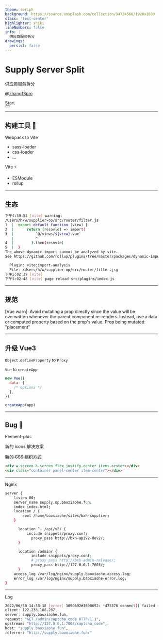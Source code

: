 ```yaml
---
theme: seriph
background: https://source.unsplash.com/collection/94734566/1920x1080
class: 'text-center'
highlighter: shiki
lineNumbers: false
info: |
  供应商服务拆分
drawings:
  persist: false
---
```


# Supply Server Split

供应商服务拆分

@[zhang13pro](https://github.com/zhang13pro)

<div class="pt-12">
  <span @click="$slidev.nav.next" class="px-2 py-1 rounded cursor-pointer" hover="bg-white bg-opacity-10">
    Start <carbon:arrow-right class="inline"/>
  </span>
</div>

<div class="abs-br m-6 flex gap-2">
  <button @click="$slidev.nav.openInEditor()" title="Open in Editor" class="text-xl icon-btn opacity-50 !border-none !hover:text-white">
    <carbon:edit />
  </button>
  <a href="https://github.com/zhang13pro" target="_blank" alt="GitHub"
    class="text-xl icon-btn opacity-50 !border-none !hover:text-white">
    <carbon-logo-github />
  </a>
</div>

<!-- https://juejin.cn/post/6844903838449664013 -->

---

## 构建工具 🔧

Webpack to Vite

- sass-loader
- css-loader
- ...

Vite ⚡️

- ESModule
- rollup

---

## 生态

```bash
下午4:59:53 [vite] warning:
/Users/h/w/supplier-op/src/router/filter.js
1  |  export default function (view) {
2  |      return (resovle) => import(
3  |          `@/views/${view}.vue`
   |          ^
4  |        ).then(resovle)
5  |  }
The above dynamic import cannot be analyzed by vite.
See https://github.com/rollup/plugins/tree/master/packages/dynamic-import-vars#limitations for supported dynamic import formats. If this is intended to be left as-is, you can use the /* @vite-ignore */ comment inside the import() call to suppress this warning.

  Plugin: vite:import-analysis
  File: /Users/h/w/supplier-op/src/router/filter.jsg
下午5:02:39 [vite]
下午5:02:48 [vite] page reload src/plugins/index.js
```

---

## 规范

[Vue warn]: Avoid mutating a prop directly since the value will be overwritten whenever the parent component re-renders. Instead, use a data or computed property based on the prop's value. Prop being mutated: "placement"

---

## 升级 Vue3

`Object.defineProperty` to `Proxy`

`Vue` to `createApp`

<v-click>

```js {monaco}
new Vue({
  data: {
    /* options */
  },
})
```

</v-click>

<v-click>

```js {monaco}
createApp(app)
```

</v-click>

<!-- 原型 -->

---

## Bug 🐛

<v-click>

Element-plus

</v-click>

<v-click>

新的 icons 解决方案

</v-click>

<v-click>

~~新的 CSS 组织方式~~

```html {monaco}
<div w-screen h-screen flex justify-center items-center></div>
<div class="container panel-center item-center"></div>
```

</v-click>

---

Nginx

```bash {monaco}
server {
    listen 80;
    server_name supply.op.baoxiaohe.fun;
    index index.html;
    location / {
        root /home/baoxiaohe/sites/bxh-supplier;
    }

	  location ^~ /api/v2/ {
	      include snippets/proxy.conf;
		    proxy_pass http://bxh-apiv2-dev2/;
	  }

	  location /admin/ {
		    include snippets/proxy.conf;
		    # proxy_pass http://bxh-admin-release/;
		    proxy_pass http://127.0.0.1:7003/;
	  }
    access_log /var/log/nginx/supply.baoxiaohe-access.log;
    error_log /var/log/nginx/supply.baoxiaohe-error.log;
}
```

---

Log

```bash
2022/06/30 14:58:18 [error] 3690692#3690692: *475376 connect() failed (111: Connection refused) while connecting to upstream,
client: 122.233.188.207,
server: supply.baoxiaohe.fun,
request: "GET /admin/captcha_code HTTP/1.1",
upstream: "http://127.0.0.1:7003/captcha_code",
host: "supply.baoxiaohe.fun",
referrer: "http://supply.baoxiaohe.fun/"
```
